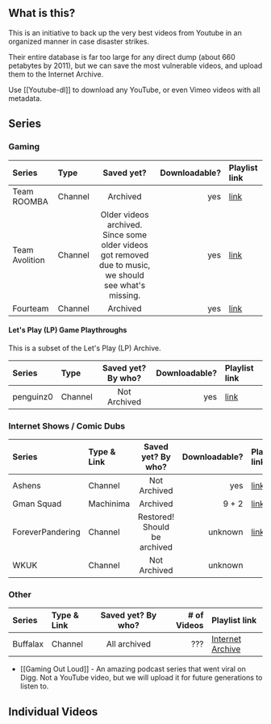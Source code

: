## What is this?

This is an initiative to back up the very best videos from Youtube in an organized manner in case disaster strikes. 

Their entire database is far too large for any direct dump (about 660 petabytes by 2011), but we can save the most vulnerable videos, and upload them to the Internet Archive.

Use [[Youtube-dl]] to download any YouTube, or even Vimeo videos with all metadata.

## Series

### Gaming

| Series		| Type	  | Saved yet?	| Downloadable? 	| Playlist link	|
|:---------------------|:--------|:------------------:|--------------:|:-------------|
| Team ROOMBA		| Channel | Archived	| yes	| [link](https://www.youtube.com/user/TEAMROOMBA/videos) |
| Team Avolition	| Channel | Older videos archived. Since some older videos got removed due to music, we should see what's missing.	| yes		| [link](https://www.youtube.com/user/TeamAvolition/videos) |
| Fourteam		| Channel | Archived	| yes		| [link](https://www.youtube.com/user/Fourteam14/videos) |

#### Let's Play (LP) Game Playthroughs

This is a subset of the Let's Play (LP) Archive.

| Series		| Type	  | Saved yet? By who?	| Downloadable? 	| Playlist link	|
|:---------------------|:--------|:------------------:|--------------:|:-------------|
| penguinz0		| Channel | Not Archived	| yes		| [link](http://www.youtube.com/user/penguinz0) |

### Internet Shows / Comic Dubs

| Series	| Type & Link	| Saved yet? By who?	| Downloadable?	| Playlist link	|
|:-------------|:--------------|:--------------------:|--------------:|:-----------|
| Ashens	| Channel	| Not Archived 		| yes	| [link](http://www.youtube.com/user/ashens/videos) |
| Gman Squad 	| Machinima	| Archived	| 9 + 2		| [link](https://www.youtube.com/playlist?list=PL15095545B65CDF68) |
| ForeverPandering | Channel   | Restored! Should be archived | unknown | [link](https://www.youtube.com/user/ForeverPandering2/videos)
| WKUK		| Channel	| Not Archived		| unknown	| |

### Other

| Series	| Type & Link	| Saved yet? By who?	| # of Videos	| Playlist link	|
|:-------------|:--------------|:--------------------:|--------------:|:------------|
| Buffalax     | Channel       | All archived | ??? | [Internet Archive](https://archive.org/details/buffalax) |

* [[Gaming Out Loud]] - An amazing podcast series that went viral on Digg. Not a YouTube video, but we will upload it for future generations to listen to.

## Individual Videos

